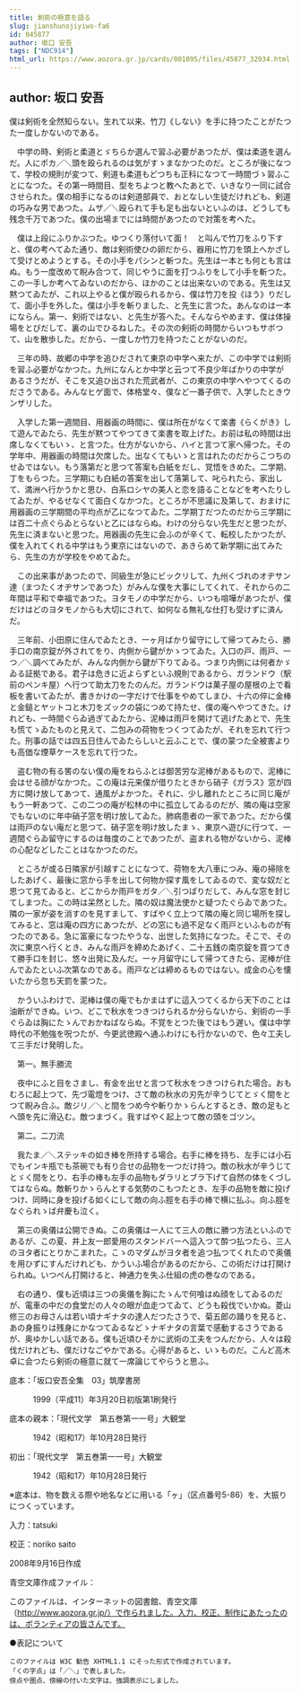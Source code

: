 ```yaml
---
title: 剣術の極意を語る
slug: jianshunojiyiwo-fa6
id: 045877
author: 坂口 安吾
tags: ["NDC914"]
html_url: https://www.aozora.gr.jp/cards/001095/files/45877_32934.html
---
```


## author: 坂口 安吾

僕は剣術を全然知らない。生れて以来、竹刀《しない》を手に持つたことがたつた一度しかないのである。

　中学の時、剣術と柔道とゞちらか選んで習ふ必要があつたが、僕は柔道を選んだ。人にポカ／＼頭を殴られるのは気がすゝまなかつたのだ。ところが後になつて、学校の規則が変つて、剣道も柔道もどつちも正科になつて一時間づゝ習ふことになつた。その第一時間目、型をちよつと教へたあとで、いきなり一同に試合させられた。僕の相手になるのは剣道部員で、おとなしい生徒だけれども、剣道の巧みな男であつた。ムザ／＼殴られて手も足も出ないといふのは、どうしても残念千万であつた。僕の出場までには時間があつたので対策を考へた。

　僕は上段にふりかぶつた。ゆつくり落付いて面！　と叫んで竹刀をふり下すと、僕の考へてゐた通り、敵は剣術使ひの卵だから、器用に竹刀を頭上へかざして受けとめようとする。その小手をパシンと斬つた。先生は一本とも何とも言はぬ。もう一度改めて睨み合つて、同じやうに面を打つふりをして小手を斬つた。この一手しか考へてゐないのだから、ほかのことは出来ないのである。先生は又黙つてゐたが、これ以上やると僕が殴られるから、僕は竹刀を投《ほう》りだして、面小手を外した。僕は小手を斬りました、と先生に言つた。あんなのは一本にならん。第一、剣術ではない、と先生が答へた。そんならやめます、僕は体操場をとびだして、裏の山でひるねした。その次の剣術の時間からいつもサボつて、山を散歩した。だから、一度しか竹刀を持つたことがないのだ。

　三年の時、故郷の中学を追ひだされて東京の中学へ来たが、この中学では剣術を習ふ必要がなかつた。九州になんとか中学と云つて不良少年ばかりの中学があるさうだが、そこを又追ひ出された荒武者が、この東京の中学へやつてくるのださうである。みんなヒゲ面で、体格堂々、僕など一番子供で、入学したときウンザリした。

　入学した第一週間目、用器画の時間に、僕は所在がなくて楽書《らくがき》して遊んでゐたら、先生が黙つてやつてきて楽書を取上げた。お前は私の時間は出席しなくてもいゝ、と言つた。仕方がないから、ハイと言つて家へ帰つた。その学年中、用器画の時間は欠席した。出なくてもいゝと言はれたのだからこつちのせゐではない。もう落第だと思つて答案も白紙をだし、覚悟をきめた。二学期、丁をもらつた。三学期にも白紙の答案を出して落第して、叱られたら、家出して、満洲へ行かうかと思ひ、白系ロシヤの美人と恋を語ることなどを考へたりしてゐたが、やるせなくて面白くなかつた。ところが不思議に及第して、おまけに用器画の三学期間の平均点が乙になつてゐた。二学期丁だつたのだから三学期には百二十点ぐらゐとらないと乙にはならぬ。わけの分らない先生だと思つたが、先生に済まないと思つた。用器画の先生に会ふのが辛くて、転校したかつたが、僕を入れてくれる中学はもう東京にはないので、あきらめて新学期に出てみたら、先生の方が学校をやめてゐた。

　この出来事があつたので、同級生が急にビックリして、九州くづれのオヂサン達（まつたくオヂサンであつた）がみんな僕を大事にしてくれて、それからの二年間は平和で幸福であつた。ヨタモノの中学だから、いつも喧嘩があつたが、僕だけはどのヨタモノからも大切にされて、如何なる無礼な仕打も受けずに済んだ。

　三年前、小田原に住んでゐたとき、一ヶ月ばかり留守にして帰つてみたら、勝手口の南京錠が外されてをり、内側から鍵がかゝつてゐた。入口の戸、雨戸、一つ／＼調べてみたが、みんな内側から鍵が下りてゐる。つまり内側には何者かゞゐる証拠である。君子は危きに近よらずといふ規則であるから、ガランドウ（駅前のペンキ屋）へ行つて助太刀をたのんだ。ガランドウは菓子屋の屋根の上で看板を書いてゐたが、書きかけの一字だけで仕事をやめてしまひ、十六の倅に金棒と金鎚とヤットコと木刀をズックの袋につめて持たせ、僕の庵へやつてきた。けれども、一時間ぐらゐ過ぎてゐたから、泥棒は雨戸を開けて逃げたあとで、先生も慌てゝゐたものと見えて、二包みの荷物をつくつてゐたが、それを忘れて行つた。刑事の話では四五日住んでゐたらしいと云ふことで、僕の蒙つた全被害よりも高価な煙草ケースを忘れて行つた。

　盗む物の有る筈のない僕の庵をねらふとは御苦労な泥棒があるもので、泥棒に会はせる顔がなかつた。この庵は元来僕が借りたときから硝子《ガラス》窓が四方に開け放してあつて、通風がよかつた。それに、少し離れたところに同じ庵がもう一軒あつて、この二つの庵が松林の中に孤立してゐるのだが、隣の庵は空家でもないのに年中硝子窓を明け放してゐた。肺病患者の一家であつた。だから僕は雨戸のない庵だと思つて、硝子窓を明け放したまゝ、東京へ遊びに行つて、一週間ぐらゐ留守にするのは毎度のことであつたが、盗まれる物がないから、泥棒の心配などしたことはなかつたのだ。

　ところが或る日隣家が引越すことになつて、荷物を大八車につみ、庵の掃除をしたあげく、最後に窓から手を出して何物か探す風をしてゐるので、変な奴だと思つて見てゐると、どこからか雨戸をガタ／＼引つぱりだして、みんな窓を封じてしまつた。この時は呆然とした。隣の奴は魔法使かと疑つたぐらゐであつた。隣の一家が姿を消すのを見すまして、すばやく立上つて隣の庵と同じ場所を探してみると、窓は庵の四方にあつたが、どの窓にも過不足なく雨戸といふものが有つたのである。急に富豪になつたやうな、出世した気持になつた。そこで、その次に東京へ行くとき、みんな雨戸を締めたあげく、二十五銭の南京錠を買つてきて勝手口を封じ、悠々出発に及んだ。一ヶ月留守にして帰つてきたら、泥棒が住んでゐたといふ次第なのである。雨戸などは締めるものではない。成金の心を懐いたから忽ち天罰を蒙つた。

　かういふわけで、泥棒は僕の庵でもかまはずに這入つてくるから天下のことは油断ができぬ。いつ、どこで秋水をつきつけられるか分らないから、剣術の一手ぐらゐは胸にたゝんでおかねばならぬ。不覚をとつた後ではもう遅い。僕は中学時代の不勉強を呪つたが、今更武徳殿へ通ふわけにも行かないので、色々工夫して三手だけ発明した。

　第一。無手勝流

　夜中にふと目をさまし、有金を出せと言つて秋水をつきつけられた場合。おもむろに起上つて、先づ電燈をつけ、さて敵の秋水の刃先が辛うじてとゞく間をとつて睨み合ふ。敵ジリ／＼と間をつめ今や斬りかゝらんとするとき、敵の足もとへ頭を先に滑込む。敵つまづく。我すばやく起上つて敵の頭をゴツン。

　第二。二刀流

　我たま／＼ステッキの如き棒を所持する場合。右手に棒を持ち、左手には小石でもインキ瓶でも茶碗でも有り合せの品物を一つだけ持つ。敵の秋水が辛うじてとゞく間をとり、右手の棒も左手の品物もダラリとブラ下げて自然の体をくづしてはならぬ。敵斬りかゝらんとする気勢のこもつたとき、左手の品物を敵に投げつけ、同時に身を投げる如くにして敵の向ふ脛を右手の棒で横に払ふ。向ふ脛をなぐられゝば弁慶も泣く。

　第三の奥儀は公開できぬ。この奥儀は一人にて三人の敵に勝つ方法といふのであるが、この夏、井上友一郎愛用のスタンドバーへ這入つて酔つ払つたら、三人のヨタ者にとりかこまれた。こゝのマダムがヨタ者を追つ払つてくれたので奥儀を用ひずにすんだけれども、かういふ場合があるのだから、この術だけは打開けられぬ。いつぺん打開けると、神通力を失ふ仕組の虎の巻なのである。

　右の通り、僕も近頃は三つの奥儀を胸にたゝんで何喰はぬ顔をしてゐるのだが、電車の中だの食堂だの人々の眼が血走つてゐて、どうも殺伐でいかぬ。菱山修三のお母さんは若い頃ナギナタの達人だつたさうで、菊五郎の踊りを見ると、あの身振りは残身にかなつてゐるなどゝナギナタの言葉で感動するさうであるが、奥ゆかしい話である。僕も近頃ひそかに武術の工夫をつんだから、人々は殺伐だけれども、僕だけなごやかである。心得があると、いゝものだ。こんど高木卓に会つたら剣術の極意に就て一席論じてやらうと思ふ。













底本：「坂口安吾全集　03」筑摩書房


　　　1999（平成11）年3月20日初版第1刷発行

底本の親本：「現代文学　第五巻第一一号」大観堂

　　　1942（昭和17）年10月28日発行

初出：「現代文学　第五巻第一一号」大観堂

　　　1942（昭和17）年10月28日発行

※底本は、物を数える際や地名などに用いる「ヶ」（区点番号5-86）を、大振りにつくっています。

入力：tatsuki

校正：noriko saito

2008年9月16日作成

青空文庫作成ファイル：

このファイルは、インターネットの図書館、青空文庫（http://www.aozora.gr.jp/）で作られました。入力、校正、制作にあたったのは、ボランティアの皆さんです。











●表記について


	このファイルは W3C 勧告 XHTML1.1 にそった形式で作成されています。
	「くの字点」は「／＼」で表しました。
	傍点や圏点、傍線の付いた文字は、強調表示にしました。